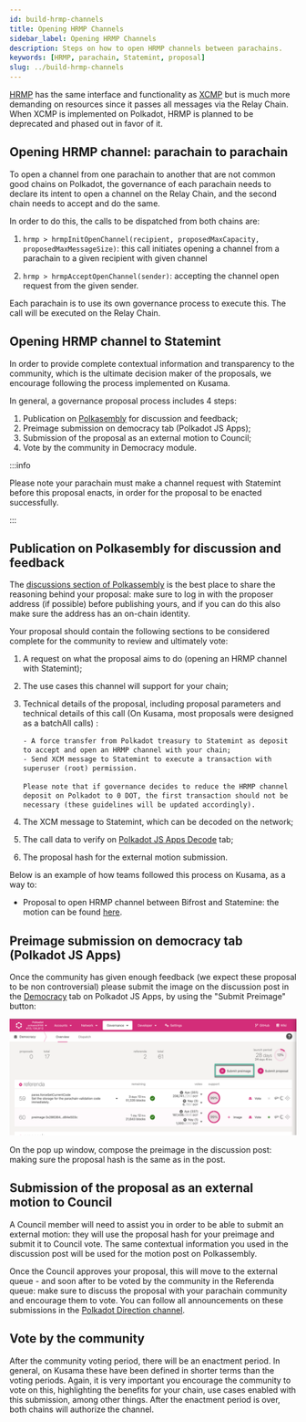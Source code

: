 ```yaml
---
id: build-hrmp-channels
title: Opening HRMP Channels
sidebar_label: Opening HRMP Channels
description: Steps on how to open HRMP channels between parachains.
keywords: [HRMP, parachain, Statemint, proposal]
slug: ../build-hrmp-channels
---
```


[HRMP](../learn/learn-cross-consensus.md#xcmp-lite-hrmp) has the same interface and functionality as
[XCMP](../learn/learn-cross-consensus.md#xcmp-cross-chain-message-passing) but is much more
demanding on resources since it passes all messages via the Relay Chain. When XCMP is implemented on
Polkadot, HRMP is planned to be deprecated and phased out in favor of it.

## Opening HRMP channel: parachain to parachain

To open a channel from one parachain to another that are not common good chains on Polkadot, the
governance of each parachain needs to declare its intent to open a channel on the Relay Chain, and
the second chain needs to accept and do the same.

In order to do this, the calls to be dispatched from both chains are:

1. `hrmp > hrmpInitOpenChannel(recipient, proposedMaxCapacity, proposedMaxMessageSize)`: this call
   initiates opening a channel from a parachain to a given recipient with given channel

2. `hrmp > hrmpAcceptOpenChannel(sender)`: accepting the channel open request from the given sender.

Each parachain is to use its own governance process to execute this. The call will be executed on
the Relay Chain.

## Opening HRMP channel to Statemint

In order to provide complete contextual information and transparency to the community, which is the
ultimate decision maker of the proposals, we encourage following the process implemented on Kusama.

In general, a governance proposal process includes 4 steps:

1. Publication on [Polkasembly](https://polkadot.polkassembly.io/discussions) for discussion and
   feedback;
2. Preimage submission on democracy tab (Polkadot JS Apps);
3. Submission of the proposal as an external motion to Council;
4. Vote by the community in Democracy module.

:::info

Please note your parachain must make a channel request with Statemint before this proposal enacts,
in order for the proposal to be enacted successfully.

:::

## Publication on Polkasembly for discussion and feedback

The [discussions section of Polkassembly](https://polkadot.polkassembly.io/discussions) is the best
place to share the reasoning behind your proposal: make sure to log in with the proposer address (if
possible) before publishing yours, and if you can do this also make sure the address has an on-chain
identity.

Your proposal should contain the following sections to be considered complete for the community to
review and ultimately vote:

1.  A request on what the proposal aims to do (opening an HRMP channel with Statemint);
2.  The use cases this channel will support for your chain;
3.  Technical details of the proposal, including proposal parameters and technical details of this
    call (On Kusama, most proposals were designed as a batchAll calls) :

        - A force transfer from Polkadot treasury to Statemint as deposit to accept and open an HRMP channel with your chain;
        - Send XCM message to Statemint to execute a transaction with superuser (root) permission.

        Please note that if governance decides to reduce the HRMP channel deposit on Polkadot to 0 DOT, the first transaction should not be necessary (these guidelines will be updated accordingly).

4.  The XCM message to Statemint, which can be decoded on the network;
5.  The call data to verify on
    [Polkadot JS Apps Decode](https://polkadot.js.org/apps/?rpc=wss%3A%2F%2Frpc.polkadot.io#/extrinsics/decode)
    tab;
6.  The proposal hash for the external motion submission.

Below is an example of how teams followed this process on Kusama, as a way to:

- Proposal to open HRMP channel between Bifrost and Statemine: the motion can be found
  [here](https://kusama.polkassembly.io/motion/418).

## Preimage submission on democracy tab (Polkadot JS Apps)

Once the community has given enough feedback (we expect these proposal to be non controversial)
please submit the image on the discussion post in the
[Democracy](https://polkadot.js.org/apps/?rpc=wss%3A%2F%2Frpc.polkadot.io#/democracy) tab on
Polkadot JS Apps, by using the "Submit Preimage" button:

![submit preimage](../assets/democracy/submit-preimage.png)

On the pop up window, compose the preimage in the discussion post: making sure the proposal hash is
the same as in the post.

## Submission of the proposal as an external motion to Council

A Council member will need to assist you in order to be able to submit an external motion: they will
use the proposal hash for your preimage and submit it to Council vote. The same contextual
information you used in the discussion post will be used for the motion post on Polkassembly.

Once the Council approves your proposal, this will move to the external queue - and soon after to be
voted by the community in the Referenda queue: make sure to discuss the proposal with your parachain
community and encourage them to vote. You can follow all announcements on these submissions in the
[Polkadot Direction channel](https://matrix.to/#/#polkadot-direction:matrix.parity.io).

## Vote by the community

After the community voting period, there will be an enactment period. In general, on Kusama these
have been defined in shorter terms than the voting periods. Again, it is very important you
encourage the community to vote on this, highlighting the benefits for your chain, use cases enabled
with this submission, among other things. After the enactment period is over, both chains will
authorize the channel.
